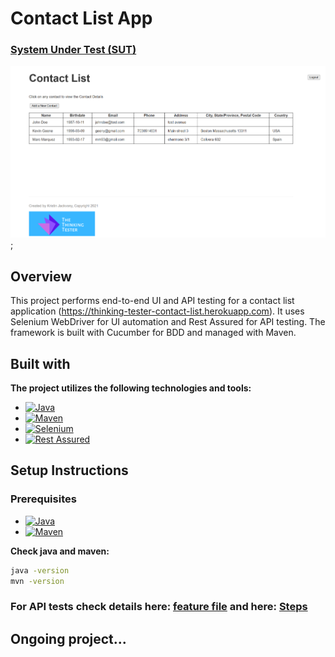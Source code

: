 # Contact List App

### [System Under Test (SUT)](https://thinking-tester-contact-list.herokuapp.com)
<img src="contacts.png" alt="sut.png" width="700"/>;

## Overview
This project performs end-to-end UI and API testing for a contact list application (https://thinking-tester-contact-list.herokuapp.com). It uses Selenium WebDriver for UI automation and Rest Assured for API testing. 
The framework is built with Cucumber for BDD and managed with Maven.


## Built with
**The project utilizes the following technologies and tools:**
* [![Java][Java]][java-url]
* [![Maven][Maven]][maven.url]
* [![Selenium][Selenium]][selenium-url]
* [![Rest Assured][Rest Assured]][restassured-url]

## Setup Instructions
### Prerequisites
* [![Java][Java]][java-url]
* [![Maven][Maven]][maven.url]

**Check java and maven:**
```bash
java -version
mvn -version
```
### For API tests check details here: [feature file](src/test/resources/API) and here: [Steps](src/test/java/API/StepDefinitions)

## Ongoing project...

[Java]:https://img.shields.io/badge/Java-ED8B00?style=for-the-badge&logo=openjdk&logoColor=white
[java-url]:https://www.oracle.com/java/technologies/javase/jdk21-archive-downloads.html
[Maven]:https://img.shields.io/badge/-maven-FFA500?style=for-the-badge&logo=selenium&logoColor=white
[maven.url]: https://maven.apache.org/download.cgi
[Docker]:https://img.shields.io/badge/-docker-white?style=for-the-badge&logo=docker&logoColor=blue
[docker-url]:https://www.docker.com/products/docker-desktop/
[Selenium]: https://img.shields.io/badge/-selenium-CB02A?style=for-the-badge&logo=selenium&logoColor=white
[selenium-url]: https://www.selenium.dev/
[Rest Assured]: https://img.shields.io/badge/-rest%20assured-000000?style=for-the-badge&logo=restassured&logoColor=4CAF50
[restassured-url]:https://rest-assured.io/


